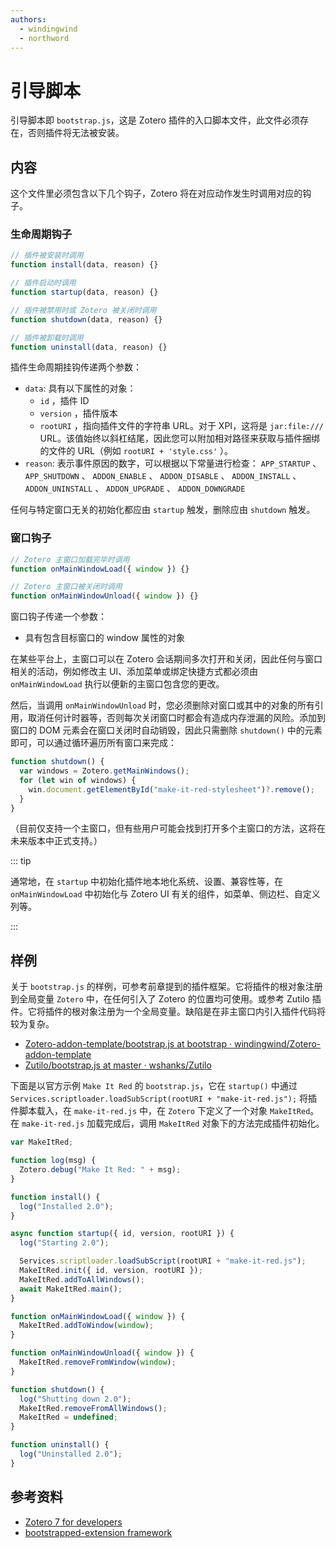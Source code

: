 ```yaml
---
authors:
  - windingwind
  - northword
---
```


# 引导脚本

引导脚本即 `bootstrap.js`，这是 Zotero 插件的入口脚本文件，此文件必须存在，否则插件将无法被安装。

## 内容

这个文件里必须包含以下几个钩子，Zotero 将在对应动作发生时调用对应的钩子。

### 生命周期钩子

```js
// 插件被安装时调用
function install(data, reason) {}

// 插件启动时调用
function startup(data, reason) {}

// 插件被禁用时或 Zotero 被关闭时调用
function shutdown(data, reason) {}

// 插件被卸载时调用
function uninstall(data, reason) {}
```

插件生命周期挂钩传递两个参数：

- `data`: 具有以下属性的对象：
  - `id` ，插件 ID
  - `version` ，插件版本
  - `rootURI` ，指向插件文件的字符串 URL。对于 XPI，这将是 `jar:file:///` URL。该值始终以斜杠结尾，因此您可以附加相对路径来获取与插件捆绑的文件的 URL（例如 `rootURI + 'style.css'` ）。
- `reason`: 表示事件原因的数字，可以根据以下常量进行检查： `APP_STARTUP` 、 `APP_SHUTDOWN` 、 `ADDON_ENABLE` 、 `ADDON_DISABLE` 、 `ADDON_INSTALL` 、 `ADDON_UNINSTALL` 、 `ADDON_UPGRADE` 、 `ADDON_DOWNGRADE`

任何与特定窗口无关的初始化都应由 `startup` 触发，删除应由 `shutdown` 触发。

### 窗口钩子

```js
// Zotero 主窗口加载完毕时调用
function onMainWindowLoad({ window }) {}

// Zotero 主窗口被关闭时调用
function onMainWindowUnload({ window }) {}
```

窗口钩子传递一个参数：

- 具有包含目标窗口的 window 属性的对象

在某些平台上，主窗口可以在 Zotero 会话期间多次打开和关闭，因此任何与窗口相关的活动，例如修改主 UI、添加菜单或绑定快捷方式都必须由 `onMainWindowLoad` 执行以便新的主窗口包含您的更改。

然后，当调用 `onMainWindowUnload` 时，您必须删除对窗口或其中的对象的所有引用，取消任何计时器等，否则每次关闭窗口时都会有造成内存泄漏的风险。添加到窗口的 DOM 元素会在窗口关闭时自动销毁，因此只需删除 `shutdown()` 中的元素即可，可以通过循环遍历所有窗口来完成：

```js
function shutdown() {
  var windows = Zotero.getMainWindows();
  for (let win of windows) {
    win.document.getElementById("make-it-red-stylesheet")?.remove();
  }
}
```

（目前仅支持一个主窗口，但有些用户可能会找到打开多个主窗口的方法，这将在未来版本中正式支持。）

::: tip

通常地，在 `startup` 中初始化插件地本地化系统、设置、兼容性等，在 `onMainWindowLoad` 中初始化与 Zotero UI 有关的组件，如菜单、侧边栏、自定义列等。

:::

## 样例

关于 `bootstrap.js` 的样例，可参考前章提到的插件框架。它将插件的根对象注册到全局变量 `Zotero` 中，在任何引入了 Zotero 的位置均可使用。或参考 Zutilo 插件。它将插件的根对象注册为一个全局变量。缺陷是在非主窗口内引入插件代码将较为复杂。

- [Zotero-addon-template/bootstrap.js at bootstrap · windingwind/Zotero-addon-template](https://github.com/windingwind/zotero-addon-template/blob/main/addon/bootstrap.js)
- [Zutilo/bootstrap.js at master · wshanks/Zutilo](https://github.com/wshanks/Zutilo/blob/master/addon/bootstrap.js)

下面是以官方示例 `Make It Red` 的 `bootstrap.js`，它在 `startup()` 中通过 `Services.scriptloader.loadSubScript(rootURI + "make-it-red.js");` 将插件脚本载入，在 `make-it-red.js` 中，在 `Zotero` 下定义了一个对象 `MakeItRed`。在 `make-it-red.js` 加载完成后，调用 `MakeItRed` 对象下的方法完成插件初始化。

```js
var MakeItRed;

function log(msg) {
  Zotero.debug("Make It Red: " + msg);
}

function install() {
  log("Installed 2.0");
}

async function startup({ id, version, rootURI }) {
  log("Starting 2.0");

  Services.scriptloader.loadSubScript(rootURI + "make-it-red.js");
  MakeItRed.init({ id, version, rootURI });
  MakeItRed.addToAllWindows();
  await MakeItRed.main();
}

function onMainWindowLoad({ window }) {
  MakeItRed.addToWindow(window);
}

function onMainWindowUnload({ window }) {
  MakeItRed.removeFromWindow(window);
}

function shutdown() {
  log("Shutting down 2.0");
  MakeItRed.removeFromAllWindows();
  MakeItRed = undefined;
}

function uninstall() {
  log("Uninstalled 2.0");
}
```

## 参考资料

- [Zotero 7 for developers](https://www.zotero.org/support/dev/zotero_7_for_developers)
- [bootstrapped-extension framework](https://www.devdoc.net/web/developer.mozilla.org/en-US/docs/Mozilla/Add-ons/Bootstrapped_Extensions.html#Bootstrap_entry_points)
